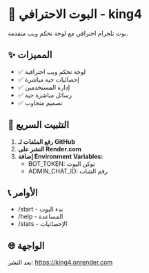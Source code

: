 # 🤖 البوت الاحترافي - king4

بوت تلجرام احترافي مع لوحة تحكم ويب متقدمة.

## ✨ المميزات
- ✅ لوحة تحكم ويب احترافية
- ✅ إحصائيات حية مباشرة
- ✅ إدارة المستخدمين
- ✅ رسائل مباشرة حية
- ✅ تصميم متجاوب

## 🚀 التثبيت السريع

1. **رفع الملفات لـ GitHub**
2. **النشر على Render.com**
3. **إضافة Environment Variables:**
   - BOT_TOKEN: توكن البوت
   - ADMIN_CHAT_ID: رقم الشات

## 📞 الأوامر
- /start - بدء البوت
- /help - المساعدة
- /stats - الإحصائيات

## 🌐 الواجهة
بعد النشر: https://king4.onrender.com
